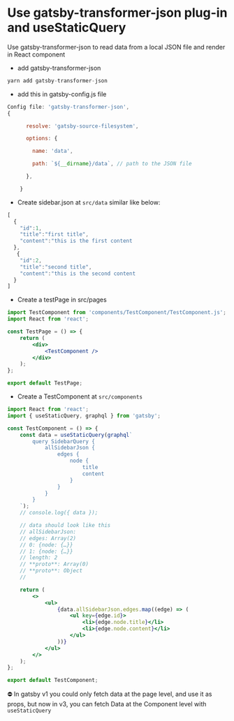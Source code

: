 # Use gatsby-transformer-json plug-in and useStaticQuery

Use gatsby-transformer-json to read data from a local JSON file and render in React component

- add gatsby-transformer-json

```jsx
yarn add gatsby-transformer-json
```

- add this in gatsby-config.js file

```jsx
Config file: 'gatsby-transformer-json',
{

      resolve: 'gatsby-source-filesystem',

      options: {

        name: 'data',

        path: `${__dirname}/data`, // path to the JSON file

      },

    }
```

- Create sidebar.json at `src/data` similar like below:

```jsx
[
  {
    "id":1,
    "title":"first title",
    "content":"this is the first content
  },
   {
    "id":2,
    "title":"second title",
    "content":"this is the second content
  }
]
```

- Create a testPage in src/pages

```jsx
import TestComponent from 'components/TestComponent/TestComponent.js';
import React from 'react';

const TestPage = () => {
	return (
		<div>
			<TestComponent />
		</div>
	);
};

export default TestPage;
```

- Create a TestComponent at `src/components`

```jsx
import React from 'react';
import { useStaticQuery, graphql } from 'gatsby';

const TestComponent = () => {
	const data = useStaticQuery(graphql`
		query SidebarQuery {
			allSidebarJson {
				edges {
					node {
						title
						content
					}
				}
			}
		}
	`);
	// console.log({ data });

	// data should look like this
	// allSidebarJson:
	// edges: Array(2)
	// 0: {node: {…}}
	// 1: {node: {…}}
	// length: 2
	// **proto**: Array(0)
	// **proto**: Object
	//

	return (
		<>
			<ul>
				{data.allSidebarJson.edges.map((edge) => (
					<ul key={edge.id}>
						<li>{edge.node.title}</li>
						<li>{edge.node.content}</li>
					</ul>
				))}
			</ul>
		</>
	);
};

export default TestComponent;
```

⛔️ In gatsby v1 you could only fetch data at the page level, and use it as props, but now in v3, you can fetch Data at the Component level with `useStaticQuery`
